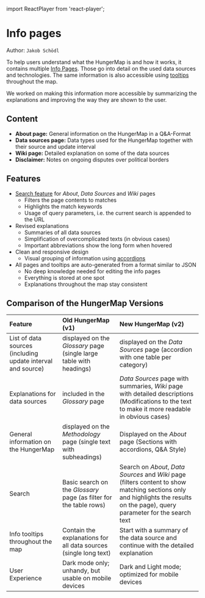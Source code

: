 import ReactPlayer from 'react-player';

# Info pages

Author: `Jakob Schödl`

To help users understand what the HungerMap is and how it works, it contains
multiple [Info Pages](/docs/frontend/info_pages). Those go into detail on the used data sources and technologies. The
same information is also accessible using [tooltips](/docs/frontend/tooltip) throughout the map.

We worked on making this information more accessible by summarizing the explanations and improving the way they are
shown to the user.

<ReactPlayer
url="/videos/info_pages.mp4"
controls={true}
width="100%"
height="auto"
/>

## Content

* **About page:** General information on the HungerMap in a Q&A-Format
* **Data sources page:** Data types used for the HungerMap together with their source and update interval
* **Wiki page:** Detailed explanation on some of the data sources
* **Disclaimer:** Notes on ongoing disputes over political borders

## Features

* [Search feature](/docs/frontend/info_pages#search-handling) for _About_, _Data Sources_ and _Wiki_ pages
    * Filters the page contents to matches
    * Highlights the match keywords
    * Usage of query parameters, i.e. the current search is appended to the URL
* Revised explanations
    * Summaries of all data sources
    * Simplification of overcomplicated texts (in obvious cases)
    * Important abbreviations show the long form when hovered
* Clean and responsive design
  * Visual grouping of information using [accordions](/docs/frontend/accordions)
* All pages and tooltips are auto-generated from a format similar to JSON
    * No deep knowledge needed for editing the info pages
    * Everything is stored at one spot
    * Explanations throughout the map stay consistent

## Comparison of the HungerMap Versions

| Feature                                                     | Old HungerMap (v1)                                                  | New HungerMap (v2)                                                                                                                                                             |
|:------------------------------------------------------------|:--------------------------------------------------------------------|:-------------------------------------------------------------------------------------------------------------------------------------------------------------------------------|
| List of data sources (including update interval and source) | displayed on the _Glossary_ page (single large table with headings) | displayed on the _Data Sources_ page (accordion with one table per category)                                                                                                   |
| Explanations for data sources                               | included in the _Glossary_ page                                     | _Data Sources_ page with summaries, _Wiki_ page with detailed descriptions (Modifications to the text to make it more readable in obvious cases)                               |
| General information on the HungerMap                        | displayed on the _Methodology_ page (single text with subheadings)  | Displayed on the _About_ page (Sections with accordions, Q&A Style)                                                                                                            |
| Search                                                      | Basic search on the _Glossary_ page (as filter for the table rows)  | Search on _About_, _Data Sources_ and _Wiki_ page (filters content to show matching sections only and highlights the results on the page), query parameter for the search text |
| Info tooltips throughout the map                            | Contain the explanations for all data sources (single long text)    | Start with a summary of the data source and continue with the detailed explanation                                                                                             |
| User Experience                                             | Dark mode only; unhandy, but usable on mobile devices               | Dark and Light mode; optimized for mobile devices                                                                                                                              |

